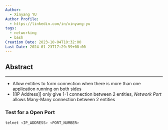 ```yaml
---
Author:
  - Xinyang YU
Author Profile:
  - https://linkedin.com/in/xinyang-yu
tags:
  - networking
  - bash
Creation Date: 2023-10-04T10:32:00
Last Date: 2024-01-23T17:29:59+08:00
---
```

## Abstract
---
- Allow entities to form connection when there is more than one application running on both sides
- [[IP Address]] only give 1-1 connection between 2 entities, *Network Port* allows Many-Many connection between 2 entities 


### Test for a Open Port
```bash
telnet <IP_ADDRESS> <PORT_NUMBER>
```